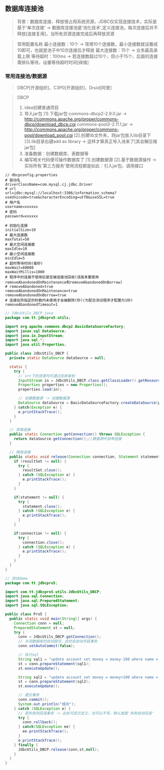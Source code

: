 ## 数据库连接池
> 背景：数据库连接、释放很占用系统资源，JDBC仅实现连接技术，实际是基于'单次连接' -> 数据库连接池是'池化技术',定义连接池，每次连接后并不释放[连接复用]，当所有资源连接完成后再释放资源

> 常用配置名称
> 最小连接数：10个 -> 常用10个连接数，最小连接数就设置成10即可，也就是池子中10次连接后才释放
> 最大连接数：15个 -> 业务最高承载上限
> 等待超时：100ms  -> 若连接数超过10个，但小于15个，后面的连接需排队等待，设置等待超时时间[阀值]

### 常用连接池/数据源
> DBCP[开源组织]、C3P0[开源组织]、Druid[阿里]

> DBCP
> 1. idea创建普通项目
> 2. 导入jar包
>    [1].下载jar包
>        commons-dbcp2-2.9.0.jar  ->  http://commons.apache.org/proper/commons-dbcp/download_dbcp.cgi
>        commons-pool2-2.11.1.jar -> http://commons.apache.org/proper/commons-pool/download_pool.cgi
>    [2].创建lib文件夹，将jar包放入lib目录下
>    [3].lib目录右键add as library -> 这样才算真正导入进来了[其会解压缩jar包]
> 3. 准备数据：创建数据库、表数据等
> 4. 编写相关代码便可操作数据库了
>    [1].创建数据源
>    [2].基于数据源操作
> -> 实际所有'第三方服务'使用流程都是如此：引入jar包、调用接口

```properties
// dbcpconfig.properties
# 驱动名
driverClassName=com.mysql.cj.jdbc.Driver
# url
url=jdbc:mysql://localhost:3306/information_schema?useUnicode=true&characterEncoding=utf8&useSSL=true
# 用户名
username=xxxxxx
# 密码
password=xxxxxx

# 初始化连接
initialSize=10
# 最大连接数
maxTotal=50
# 最大空闲连接数
maxIdle=10
# 最小空闲连接数
minIdle=5
# 超时等待时间(毫秒)
maxWait=60000
maxWaitMillis=1000
# 程序中的连接不使用后是否被连接池回收(该版本要使用removeAbandonedOnMaintenance和removeAbandonedOnBorrow)
# removeAbandoned=true
removeAbandonedOnMaintenance=true
removeAbandonedOnBorrow=true
# 连接在所指定的秒数内未使用才会被删除(秒)(为配合测试程序才配置为1秒)
removeAbandonedTimeout=1
```

```java
// JdbcUtils_DBCP.java
package com.tt.jdbcpro5.utils;

import org.apache.commons.dbcp2.BasicDataSourceFactory;
import javax.sql.DataSource;
import java.io.InputStream;
import java.sql.*;
import java.util.Properties;

public class JdbcUtils_DBCP {
  private static DataSource dataSource = null;

  static {
    try {
      // src下的资源均可通过反射拿到
      InputStream in = JdbcUtils_DBCP.class.getClassLoader().getResourceAsStream("dbcpconfig.properties");
      Properties properties = new Properties();
      properties.load(in);

      // 创建数据源 -> 创建数据源
      DataSource dataSource = BasicDataSourceFactory.createDataSource(properties);//'配置项的流'作为参数
    } catch(Exception e) {
      e.printStackTrace();
    }
  }

  // 获取连接
  public static Connection getConnection() throws SQLException {
    return dataSource.getConnection();//数据源中自带连接
  }

  // 释放连接
  public static void release(Connection connection, Statement statement, ResultSet resultSet) {
    if (resultSet != null) {
      try {
        resultSet.close();
      } catch (SQLException e) {
        e.printStackTrace();
      }
    }

    if(statement != null) {
      try {
        statement.close();
      } catch (SQLException e) {
        e.printStackTrace();
      }
    }

    if(connection != null) {
      try {
        connection.close();
      } catch (SQLException e) {
        e.printStackTrace();
      }
    }
  }
}

// 测试demo
package com.tt.jdbcpro5;

import com.tt.jdbcpro5.utils.JdbcUtils_DBCP;
import java.sql.Connection;
import java.sql.PreparedStatement;
import java.sql.SQLException;

public class Pro5 {
  public static void main(String[] args) {
    Connection conn = null;
    PreparedStatement st = null;
    try {
      conn = JdbcUtils_DBCP.getConnection();
      // 关闭数据库的自动提交，此时会自动开启事务
      conn.setAutoCommit(false);

      // 执行sql
      String sql1 = "update account set money = money-100 where name = 'A'";
      st = conn.prepareStatement(sql1);
      st.executeUpdate();

      String sql2 = "update account set money = money+100 where name = 'B'";
      st = conn.prepareStatement(sql2);
      st.executeUpdate();

      // 提交事务
      conn.commit();
      System.out.println("成功");
    } catch (SQLException e) {
      // 若失败则回滚事务 -> 此处可显示定义，也可以不写，默认就是'失败自动回滚'
      try {
        conn.rollback();
      } catch(SQLException ee) {
        ee.printStackTrace();
      }
      e.printStackTrace();
    } finally {
      JdbcUtils_DBCP.release(conn,st,null);
    }
  }
}
```